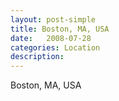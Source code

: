 ```yaml
---
layout: post-simple
title: Boston, MA, USA
date:   2008-07-28
categories: Location
description: 
---
```


Boston, MA, USA